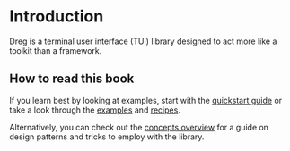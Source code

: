 # Introduction

Dreg is a terminal user interface (TUI) library designed to act more like a toolkit than a framework.

## How to read this book

If you learn best by looking at examples, start with the [quickstart guide](quickstart.md) or take a look through the [examples](examples/index.md) and [recipes](recipes/index.md).

Alternatively, you can check out the [concepts overview](concepts/index.md) for a guide on design patterns and tricks to employ with the library.
